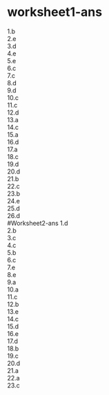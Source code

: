 # worksheet1-ans
1.b  
2.e  
3.d  
4.e  
5.e  
6.c  
7.c  
8.d  
9.d  
10.c   
11.c  
12.d  
13.a  
14.c  
15.a  
16.d  
17.a  
18.c  
19.d  
20.d  
21.b  
22.c  
23.b  
24.e  
25.d  
26.d  
#Worksheet2-ans
1.d  
2.b  
3.c  
4.c  
5.b  
6.c  
7.e  
8.e  
9.a  
10.a  
11.c  
12.b  
13.e  
14.c  
15.d  
16.e  
17.d  
18.b  
19.c  
20.d  
21.a   
22.a  
23.c  
